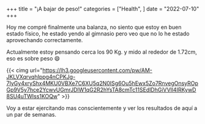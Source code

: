 +++
title = "¡A bajar de peso!"
categories = ["Health", ]
date = "2022-07-10"
+++

Hoy me compré finalmente una balanza, no siento que estoy en buen estado físico, he estado yendo al gimnasio pero veo que no lo he estado aprovechando correctamente. 

Actualmente estoy pensando cerca los 90 Kg. y mido al rededor de 1.72cm, eso es sobre peso :smile:

{{< cimg url="https://lh3.googleusercontent.com/pw/AM-JKLVXqrvqhIppg4nCPKJg-7IyGy4xryShx4MKU0VBXe7C6XU5q2N0ISg6Ou5hEwx5Zo7RnvegOnsyROpGp9V5y7hce2YcwvUGmrJDlW1qG2R2hYsTA8cmTc11SEdlDhGiVVll4IRKywD8SU4uTWIss1KOQw" >}}

Voy a estar ejercitando mas conscientemente y ver los resultados de aquí a un par de semanas.
